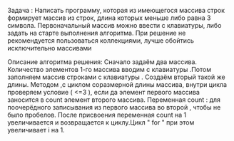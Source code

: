 Задача :
Написать программу, которая из имеющегося массива строк формирует массив из строк, длина которых меньше либо равна 3 символа. Первоначальный массив можно ввести с клавиатуры, либо задать на старте выполнения алгоритма. При решение не рекомендуется пользоваться коллекциями, лучше обойтись исключительно массивами

Описание алгоритма решения:
Сначало задаём два массива. Количество элементов 1-го массива вводим с клавиатуры .Потом заполняем массив строками c клавиатуры . Создаём вторый такой же длины. Методом ,с циклом соразмерной длины массива, внутри цикла проверяем условие ( <=3 ), если да элемент первого массива заносится в count элемент второго массива. Переменная count : для поочерёдного записывания из первого массива во второй , чтобы  не было пробелов. После присвоения  переменная count на 1 увеличивается и возвращается к циклу.Цикл " for " при этом   увеличивает i на 1. 

